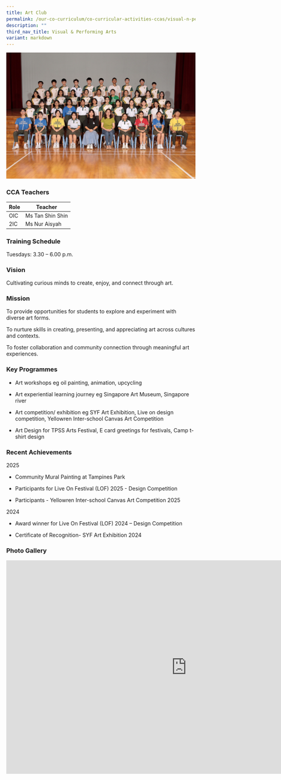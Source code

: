 ```yaml
---
title: Art Club
permalink: /our-co-curriculum/co-curricular-activities-ccas/visual-n-performing-arts/art-club/
description: ""
third_nav_title: Visual & Performing Arts
variant: markdown
---
```

![](/images/Art_Club.jpg)

### CCA Teachers

| Role | Teacher |
|---|---|
| OIC | Ms Tan Shin Shin |
| 2IC | Ms Nur Aisyah |

### Training Schedule
Tuesdays: 3.30 – 6.00 p.m.

### Vision
Cultivating curious minds to create, enjoy, and connect through art.

### Mission
To provide opportunities for students to explore and experiment with diverse art forms.  
  

To nurture skills in creating, presenting, and appreciating art across cultures and contexts.  
  

To foster collaboration and community connection through meaningful art experiences.

### Key Programmes


*   Art workshops eg oil painting, animation, upcycling&nbsp;
    
*   Art experiential learning journey eg Singapore Art Museum, Singapore river
    
*   Art competition/ exhibition eg SYF Art Exhibition, Live on design competition, Yellowren Inter-school Canvas Art Competition&nbsp;
    
*   Art Design for TPSS Arts Festival, E card greetings for festivals, Camp t-shirt design
    
### Recent Achievements

2025

*   Community Mural Painting at Tampines Park&nbsp;
    
*   Participants for Live On Festival (LOF) 2025 - Design Competition
    
*   Participants - Yellowren Inter-school Canvas Art Competition 2025
    

2024

*   Award winner for Live On Festival (LOF) 2024 – Design Competition
    
*   Certificate of Recognition- SYF Art Exhibition 2024
    

### Photo Gallery

<iframe allowfullscreen="true" height="569" width="960" frameborder="0" src="https://docs.google.com/presentation/d/e/2PACX-1vTC1FF7DN8xj45VDaxaHulHoCeeEvjF8carSDhoVOUloeIE76iiE-rrZJxa9Gr7QcfkJ--kjOK-sslL/pubembed?start=true&amp;loop=true&amp;delayms=3000"></iframe>